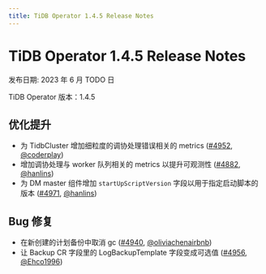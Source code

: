 ```yaml
---
title: TiDB Operator 1.4.5 Release Notes
---
```


# TiDB Operator 1.4.5 Release Notes

发布日期: 2023 年 6 月 TODO 日

TiDB Operator 版本：1.4.5

## 优化提升

- 为 TidbCluster 增加细粒度的调协处理错误相关的 metrics ([#4952](https://github.com/pingcap/tidb-operator/pull/4952), [@coderplay](https://github.com/coderplay))
- 增加调协处理与 worker 队列相关的 metrics 以提升可观测性 ([#4882](https://github.com/pingcap/tidb-operator/pull/4882), [@hanlins](https://github.com/hanlins))
- 为 DM master 组件增加 `startUpScriptVersion` 字段以用于指定启动脚本的版本 ([#4971](https://github.com/pingcap/tidb-operator/pull/4971), [@hanlins](https://github.com/hanlins))

## Bug 修复

- 在新创建的计划备份中取消 gc ([#4940](https://github.com/pingcap/tidb-operator/pull/4940), [@oliviachenairbnb](https://github.com/oliviachenairbnb))
- 让 Backup CR 字段里的 LogBackupTemplate 字段变成可选值 ([#4956](https://github.com/pingcap/tidb-operator/pull/4956), [@Ehco1996](https://github.com/Ehco1996))
